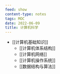 ```yaml
---
feed: show
content-type: notes
tags: MOC
date: 2022-06-09
title: 计算机科学
---
```

- [[计算机基础知识]]
	- [[计算机体系结构]]
	- [[计算机网络]]
	- [[计算机操作系统]]
	- [[数据结构与算法]]
